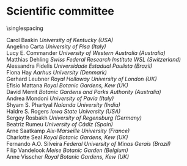# Scientific committee

\singlespacing

Carol Baskin *University of Kentucky (USA)*  
Angelino Carta *University of Pisa (Italy)*  
Lucy E. Commander *University of Western Australia (Australia)*  
Matthias Dehling *Swiss Federal Research Institute WSL (Switzerland)*  
Alessandra Fidelis *Universidade Estadual Paulista (Brazil)*  
Fiona Hay *Aarhus University (Denmark)*  
Gerhard Leubner *Royal Holloway University of London (UK)*  
Efisio Mattana *Royal Botanic Gardens, Kew (UK)*  
David Merrit *Botanic Gardens and Parks Authority (Australia)*  
Andrea Mondoni *University of Pavia (Italy)*  
Shyam S. Phartyal *Nalanda University (India)*  
Haldre S. Rogers *Iowa State University (USA)*  
Sergey Rosbakh *University of Regensburg (Germany)*  
Beatriz Rumeu *University of Cádiz (Spain)*  
Arne Saatkamp *Aix-Marseille University (France)*  
Charlotte Seal *Royal Botanic Gardens, Kew (UK)*  
Fernando A.O. Silveira *Federal University of Minas Gerais (Brazil)*  
Filip Vandelook *Meise Botanic Garden (Belgium)*  
Anne Visscher *Royal Botanic Gardens, Kew (UK)*  
